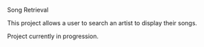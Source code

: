 Song Retrieval

This project allows a user to search an artist to display their songs.

Project currently in progression.
